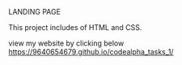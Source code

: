LANDING PAGE

This project includes
of HTML and CSS. 


view my website by clicking below
https://9640654679.github.io/codealpha_tasks_1/
